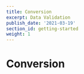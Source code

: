 ```yaml
---
title: Conversion 
excerpt: Data Validation
publish_date: '2021-03-19'
section_id: getting-started
weight: 1
---
```


# Conversion
